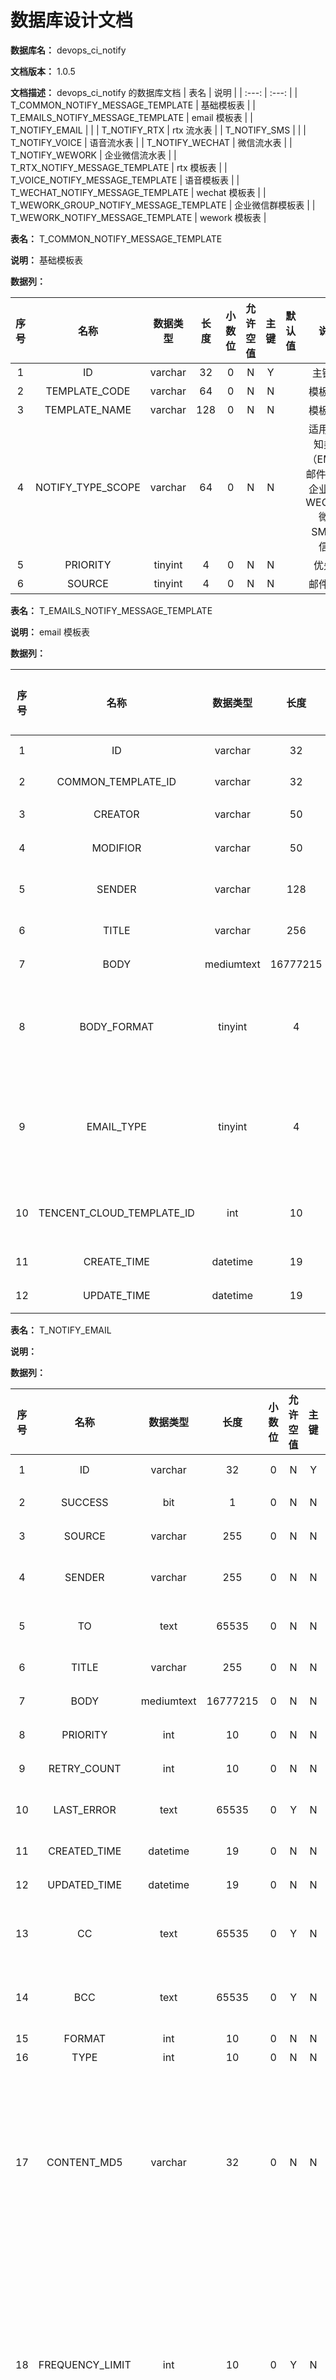 # 数据库设计文档

**数据库名：** devops_ci_notify

**文档版本：** 1.0.5

**文档描述：** devops_ci_notify 的数据库文档
| 表名                  | 说明       |
| :---: | :---: |
| T_COMMON_NOTIFY_MESSAGE_TEMPLATE | 基础模板表 |
| T_EMAILS_NOTIFY_MESSAGE_TEMPLATE | email 模板表 |
| T_NOTIFY_EMAIL |  |
| T_NOTIFY_RTX | rtx 流水表 |
| T_NOTIFY_SMS |  |
| T_NOTIFY_VOICE | 语音流水表 |
| T_NOTIFY_WECHAT | 微信流水表 |
| T_NOTIFY_WEWORK | 企业微信流水表 |
| T_RTX_NOTIFY_MESSAGE_TEMPLATE | rtx 模板表 |
| T_VOICE_NOTIFY_MESSAGE_TEMPLATE | 语音模板表 |
| T_WECHAT_NOTIFY_MESSAGE_TEMPLATE | wechat 模板表 |
| T_WEWORK_GROUP_NOTIFY_MESSAGE_TEMPLATE | 企业微信群模板表 |
| T_WEWORK_NOTIFY_MESSAGE_TEMPLATE | wework 模板表 |

**表名：** <a>T_COMMON_NOTIFY_MESSAGE_TEMPLATE</a>

**说明：** 基础模板表

**数据列：**

| 序号 | 名称 | 数据类型 |  长度  | 小数位 | 允许空值 | 主键 | 默认值 | 说明 |
| :---: | :---: | :---: | :---: | :---: | :---: | :---: | :---: | :---: |
|  1   | ID |   varchar   | 32 |   0    |    N     |  Y   |       | 主键 ID  |
|  2   | TEMPLATE_CODE |   varchar   | 64 |   0    |    N     |  N   |       | 模板代码  |
|  3   | TEMPLATE_NAME |   varchar   | 128 |   0    |    N     |  N   |       | 模板名称  |
|  4   | NOTIFY_TYPE_SCOPE |   varchar   | 64 |   0    |    N     |  N   |       | 适用的通知类型（EMAIL:邮件 RTX:企业微信 WECHAT:微信 SMS:短信）  |
|  5   | PRIORITY |   tinyint   | 4 |   0    |    N     |  N   |       | 优先级  |
|  6   | SOURCE |   tinyint   | 4 |   0    |    N     |  N   |       | 邮件来源  |

**表名：** <a>T_EMAILS_NOTIFY_MESSAGE_TEMPLATE</a>

**说明：** email 模板表

**数据列：**

| 序号 | 名称 | 数据类型 |  长度  | 小数位 | 允许空值 | 主键 | 默认值 | 说明 |
| :---: | :---: | :---: | :---: | :---: | :---: | :---: | :---: | :---: |
|  1   | ID |   varchar   | 32 |   0    |    N     |  Y   |       | 主键 ID  |
|  2   | COMMON_TEMPLATE_ID |   varchar   | 32 |   0    |    N     |  N   |       | 模板 ID  |
|  3   | CREATOR |   varchar   | 50 |   0    |    N     |  N   |       | 创建者  |
|  4   | MODIFIOR |   varchar   | 50 |   0    |    N     |  N   |       | 修改者  |
|  5   | SENDER |   varchar   | 128 |   0    |    N     |  N   |   DevOps    | 邮件发送者  |
|  6   | TITLE |   varchar   | 256 |   0    |    Y     |  N   |       | 邮件标题  |
|  7   | BODY |   mediumtext   | 16777215 |   0    |    N     |  N   |       | 邮件内容  |
|  8   | BODY_FORMAT |   tinyint   | 4 |   0    |    N     |  N   |       | 邮件格式（0:文本 1:html网页）  |
|  9   | EMAIL_TYPE |   tinyint   | 4 |   0    |    N     |  N   |       | 邮件类型（0:外部邮件 1:内部邮件）  |
|  10   | TENCENT_CLOUD_TEMPLATE_ID |   int   | 10 |   0    |    Y     |  N   |       | 腾讯云邮件模板 id  |
|  11   | CREATE_TIME |   datetime   | 19 |   0    |    N     |  N   |   CURRENT_TIMESTAMP    | 创建时间  |
|  12   | UPDATE_TIME |   datetime   | 19 |   0    |    N     |  N   |   CURRENT_TIMESTAMP    | 更新时间  |

**表名：** <a>T_NOTIFY_EMAIL</a>

**说明：** 

**数据列：**

| 序号 | 名称 | 数据类型 |  长度  | 小数位 | 允许空值 | 主键 | 默认值 | 说明 |
| :---: | :---: | :---: | :---: | :---: | :---: | :---: | :---: | :---: |
|  1   | ID |   varchar   | 32 |   0    |    N     |  Y   |       | 主键 ID  |
|  2   | SUCCESS |   bit   | 1 |   0    |    N     |  N   |       | 是否成功  |
|  3   | SOURCE |   varchar   | 255 |   0    |    N     |  N   |       | 邮件来源  |
|  4   | SENDER |   varchar   | 255 |   0    |    N     |  N   |       | 邮件发送者  |
|  5   | TO |   text   | 65535 |   0    |    N     |  N   |       | 邮件接收者  |
|  6   | TITLE |   varchar   | 255 |   0    |    N     |  N   |       | 邮件标题  |
|  7   | BODY |   mediumtext   | 16777215 |   0    |    N     |  N   |       | 邮件内容  |
|  8   | PRIORITY |   int   | 10 |   0    |    N     |  N   |       | 优先级  |
|  9   | RETRY_COUNT |   int   | 10 |   0    |    N     |  N   |       | 重试次数  |
|  10   | LAST_ERROR |   text   | 65535 |   0    |    Y     |  N   |       | 最后错误内容  |
|  11   | CREATED_TIME |   datetime   | 19 |   0    |    N     |  N   |       | 创建时间  |
|  12   | UPDATED_TIME |   datetime   | 19 |   0    |    N     |  N   |       | 更新时间  |
|  13   | CC |   text   | 65535 |   0    |    Y     |  N   |       | 邮件抄送接收者  |
|  14   | BCC |   text   | 65535 |   0    |    Y     |  N   |       | 邮件密送接收者  |
|  15   | FORMAT |   int   | 10 |   0    |    N     |  N   |       | 格式  |
|  16   | TYPE |   int   | 10 |   0    |    N     |  N   |       | 类型  |
|  17   | CONTENT_MD5 |   varchar   | 32 |   0    |    N     |  N   |       | 内容 md5 值，由 title 和 body 计算得，频率限制时使用  |
|  18   | FREQUENCY_LIMIT |   int   | 10 |   0    |    Y     |  N   |       | 频率限制时长，单位分钟，即 n 分钟内不重发成功的消息  |
|  19   | TOF_SYS_ID |   varchar   | 20 |   0    |    Y     |  N   |       | tof 系统 id  |
|  20   | FROM_SYS_ID |   varchar   | 20 |   0    |    Y     |  N   |       | 发送消息的系统 id  |
|  21   | DelaySeconds |   int   | 10 |   0    |    Y     |  N   |       | 延迟发送的时间，秒  |

**表名：** <a>T_NOTIFY_RTX</a>

**说明：** rtx 流水表

**数据列：**

| 序号 | 名称 | 数据类型 |  长度  | 小数位 | 允许空值 | 主键 | 默认值 | 说明 |
| :---: | :---: | :---: | :---: | :---: | :---: | :---: | :---: | :---: |
|  1   | ID |   varchar   | 32 |   0    |    N     |  Y   |       | 主键 ID  |
|  2   | BATCH_ID |   varchar   | 32 |   0    |    N     |  N   |       | RTX 通知批次 ID  |
|  3   | SUCCESS |   bit   | 1 |   0    |    N     |  N   |       | 是否成功  |
|  4   | SOURCE |   varchar   | 255 |   0    |    N     |  N   |       | 邮件来源  |
|  5   | SENDER |   varchar   | 255 |   0    |    N     |  N   |       | 邮件发送者  |
|  6   | RECEIVERS |   text   | 65535 |   0    |    N     |  N   |       | 通知接收者  |
|  7   | TITLE |   varchar   | 255 |   0    |    N     |  N   |       | 邮件标题  |
|  8   | BODY |   text   | 65535 |   0    |    N     |  N   |       | 邮件内容  |
|  9   | PRIORITY |   int   | 10 |   0    |    N     |  N   |       | 优先级  |
|  10   | RETRY_COUNT |   int   | 10 |   0    |    N     |  N   |       | 重试次数  |
|  11   | LAST_ERROR |   text   | 65535 |   0    |    Y     |  N   |       | 最后错误内容  |
|  12   | CREATED_TIME |   datetime   | 19 |   0    |    N     |  N   |       | 创建时间  |
|  13   | UPDATED_TIME |   datetime   | 19 |   0    |    N     |  N   |       | 更新时间  |
|  14   | CONTENT_MD5 |   varchar   | 32 |   0    |    N     |  N   |       | 内容 md5 值，由 title 和 body 计算得，频率限制时使用  |
|  15   | FREQUENCY_LIMIT |   int   | 10 |   0    |    Y     |  N   |       | 频率限制时长，单位分钟，即 n 分钟内不重发成功的消息  |
|  16   | TOF_SYS_id |   varchar   | 20 |   0    |    Y     |  N   |       | tof 系统 id  |
|  17   | FROM_SYS_ID |   varchar   | 20 |   0    |    Y     |  N   |       | 发送消息的系统 id  |
|  18   | DelaySeconds |   int   | 10 |   0    |    Y     |  N   |       | 延迟发送的时间，秒  |

**表名：** <a>T_NOTIFY_SMS</a>

**说明：** 

**数据列：**

| 序号 | 名称 | 数据类型 |  长度  | 小数位 | 允许空值 | 主键 | 默认值 | 说明 |
| :---: | :---: | :---: | :---: | :---: | :---: | :---: | :---: | :---: |
|  1   | ID |   varchar   | 32 |   0    |    N     |  Y   |       | 主键 ID  |
|  2   | SUCCESS |   bit   | 1 |   0    |    N     |  N   |       | 是否成功  |
|  3   | SOURCE |   varchar   | 255 |   0    |    N     |  N   |       | 邮件来源  |
|  4   | SENDER |   varchar   | 255 |   0    |    N     |  N   |       | 邮件发送者  |
|  5   | RECEIVERS |   text   | 65535 |   0    |    N     |  N   |       | 通知接收者  |
|  6   | BODY |   text   | 65535 |   0    |    N     |  N   |       | 邮件内容  |
|  7   | PRIORITY |   int   | 10 |   0    |    N     |  N   |       | 优先级  |
|  8   | RETRY_COUNT |   int   | 10 |   0    |    N     |  N   |       | 重试次数  |
|  9   | LAST_ERROR |   text   | 65535 |   0    |    Y     |  N   |       | 最后错误内容  |
|  10   | CREATED_TIME |   datetime   | 19 |   0    |    N     |  N   |       | 创建时间  |
|  11   | UPDATED_TIME |   datetime   | 19 |   0    |    N     |  N   |       | 更新时间  |
|  12   | BATCH_ID |   varchar   | 32 |   0    |    N     |  N   |       | 通知批次 ID  |
|  13   | T_NOTIFY_SMScol |   varchar   | 45 |   0    |    Y     |  N   |       |   |
|  14   | CONTENT_MD5 |   varchar   | 32 |   0    |    N     |  N   |       | 内容 md5 值，由 title 和 body 计算得，频率限制时使用  |
|  15   | FREQUENCY_LIMIT |   int   | 10 |   0    |    Y     |  N   |       | 频率限制时长，单位分钟，即 n 分钟内不重发成功的消息  |
|  16   | TOF_SYS_ID |   varchar   | 20 |   0    |    Y     |  N   |       | tof 系统 id  |
|  17   | FROM_SYS_ID |   varchar   | 20 |   0    |    Y     |  N   |       | 发送消息的系统 id  |
|  18   | DelaySeconds |   int   | 10 |   0    |    Y     |  N   |       | 延迟发送的时间，秒  |

**表名：** <a>T_NOTIFY_VOICE</a>

**说明：** 语音流水表

**数据列：**

| 序号 | 名称 | 数据类型 |  长度  | 小数位 | 允许空值 | 主键 | 默认值 | 说明 |
| :---: | :---: | :---: | :---: | :---: | :---: | :---: | :---: | :---: |
|  1   | ID |   varchar   | 32 |   0    |    N     |  Y   |       | 主键 ID  |
|  2   | SUCCESS |   bit   | 1 |   0    |    N     |  N   |       | 是否成功  |
|  3   | RECEIVERS |   text   | 65535 |   0    |    N     |  N   |       | 语音接收者  |
|  4   | TASK_NAME |   varchar   | 255 |   0    |    N     |  N   |       | 任务名称  |
|  5   | CONTENT |   text   | 65535 |   0    |    N     |  N   |       | 呼叫内容  |
|  6   | TRANSFER_RECEIVER |   varchar   | 50 |   0    |    N     |  N   |       | 转接责任人  |
|  7   | RETRY_COUNT |   int   | 10 |   0    |    N     |  N   |       | 重试次数  |
|  8   | LAST_ERROR |   text   | 65535 |   0    |    Y     |  N   |       | 最后错误内容  |
|  9   | CREATED_TIME |   datetime   | 19 |   0    |    N     |  N   |       | 创建时间  |
|  10   | UPDATED_TIME |   datetime   | 19 |   0    |    N     |  N   |       | 更新时间  |
|  11   | TOF_SYS_id |   varchar   | 20 |   0    |    Y     |  N   |       | tof 系统 id  |
|  12   | FROM_SYS_ID |   varchar   | 20 |   0    |    Y     |  N   |       | 发送消息的系统 id  |

**表名：** <a>T_NOTIFY_WECHAT</a>

**说明：** 微信流水表

**数据列：**

| 序号 | 名称 | 数据类型 |  长度  | 小数位 | 允许空值 | 主键 | 默认值 | 说明 |
| :---: | :---: | :---: | :---: | :---: | :---: | :---: | :---: | :---: |
|  1   | ID |   varchar   | 32 |   0    |    N     |  Y   |       | 主键 ID  |
|  2   | SUCCESS |   bit   | 1 |   0    |    N     |  N   |       | 是否成功  |
|  3   | SOURCE |   varchar   | 255 |   0    |    N     |  N   |       | 邮件来源  |
|  4   | SENDER |   varchar   | 255 |   0    |    N     |  N   |       | 邮件发送者  |
|  5   | RECEIVERS |   text   | 65535 |   0    |    N     |  N   |       | 通知接收者  |
|  6   | BODY |   text   | 65535 |   0    |    N     |  N   |       | 邮件内容  |
|  7   | PRIORITY |   int   | 10 |   0    |    N     |  N   |       | 优先级  |
|  8   | RETRY_COUNT |   int   | 10 |   0    |    N     |  N   |       | 重试次数  |
|  9   | LAST_ERROR |   text   | 65535 |   0    |    Y     |  N   |       | 最后错误内容  |
|  10   | CREATED_TIME |   datetime   | 19 |   0    |    N     |  N   |       | 创建时间  |
|  11   | UPDATED_TIME |   datetime   | 19 |   0    |    N     |  N   |       | 更新时间  |
|  12   | CONTENT_MD5 |   varchar   | 32 |   0    |    N     |  N   |       | 内容 md5 值，由 title 和 body 计算得，频率限制时使用  |
|  13   | FREQUENCY_LIMIT |   int   | 10 |   0    |    Y     |  N   |       | 频率限制时长，单位分钟，即 n 分钟内不重发成功的消息  |
|  14   | TOF_SYS_ID |   varchar   | 20 |   0    |    Y     |  N   |       | tof 系统 id  |
|  15   | FROM_SYS_ID |   varchar   | 20 |   0    |    Y     |  N   |       | 发送消息的系统 id  |
|  16   | DelaySeconds |   int   | 10 |   0    |    Y     |  N   |       | 延迟发送的时间，秒  |

**表名：** <a>T_NOTIFY_WEWORK</a>

**说明：** 企业微信流水表

**数据列：**

| 序号 | 名称 | 数据类型 |  长度  | 小数位 | 允许空值 | 主键 | 默认值 | 说明 |
| :---: | :---: | :---: | :---: | :---: | :---: | :---: | :---: | :---: |
|  1   | ID |   bigint   | 20 |   0    |    N     |  Y   |       | 主键 ID  |
|  2   | SUCCESS |   bit   | 1 |   0    |    N     |  N   |       | 是否成功  |
|  3   | RECEIVERS |   text   | 65535 |   0    |    N     |  N   |       | 通知接收者  |
|  4   | BODY |   text   | 65535 |   0    |    N     |  N   |       | 邮件内容  |
|  5   | LAST_ERROR |   text   | 65535 |   0    |    Y     |  N   |       | 最后错误内容  |
|  6   | CREATED_TIME |   datetime   | 26 |   0    |    Y     |  N   |   CURRENT_TIMESTAMP(6)    | 创建时间  |
|  7   | UPDATED_TIME |   datetime   | 26 |   0    |    Y     |  N   |   CURRENT_TIMESTAMP(6)    | 更新时间  |

**表名：** <a>T_RTX_NOTIFY_MESSAGE_TEMPLATE</a>

**说明：** rtx 模板表

**数据列：**

| 序号 | 名称 | 数据类型 |  长度  | 小数位 | 允许空值 | 主键 | 默认值 | 说明 |
| :---: | :---: | :---: | :---: | :---: | :---: | :---: | :---: | :---: |
|  1   | ID |   varchar   | 32 |   0    |    N     |  Y   |       | 主键 ID  |
|  2   | COMMON_TEMPLATE_ID |   varchar   | 32 |   0    |    N     |  N   |       | 模板 ID  |
|  3   | CREATOR |   varchar   | 50 |   0    |    N     |  N   |       | 创建者  |
|  4   | MODIFIOR |   varchar   | 50 |   0    |    N     |  N   |       | 修改者  |
|  5   | SENDER |   varchar   | 128 |   0    |    N     |  N   |   DevOps    | 邮件发送者  |
|  6   | TITLE |   varchar   | 256 |   0    |    Y     |  N   |       | 邮件标题  |
|  7   | BODY |   mediumtext   | 16777215 |   0    |    N     |  N   |       | 邮件内容  |
|  8   | BODY_MD |   mediumtext   | 16777215 |   0    |    Y     |  N   |       | markdown 格式内容  |
|  9   | CREATE_TIME |   datetime   | 19 |   0    |    N     |  N   |   CURRENT_TIMESTAMP    | 创建时间  |
|  10   | UPDATE_TIME |   datetime   | 19 |   0    |    N     |  N   |   CURRENT_TIMESTAMP    | 更新时间  |

**表名：** <a>T_VOICE_NOTIFY_MESSAGE_TEMPLATE</a>

**说明：** 语音模板表

**数据列：**

| 序号 | 名称 | 数据类型 |  长度  | 小数位 | 允许空值 | 主键 | 默认值 | 说明 |
| :---: | :---: | :---: | :---: | :---: | :---: | :---: | :---: | :---: |
|  1   | ID |   varchar   | 32 |   0    |    N     |  Y   |       | 主键 ID  |
|  2   | COMMON_TEMPLATE_ID |   varchar   | 32 |   0    |    N     |  N   |       | 模板 ID  |
|  3   | CREATOR |   varchar   | 50 |   0    |    N     |  N   |       | 创建者  |
|  4   | MODIFIOR |   varchar   | 50 |   0    |    N     |  N   |       | 修改者  |
|  5   | TASK_NAME |   varchar   | 256 |   0    |    Y     |  N   |       | 任务名称  |
|  6   | CONTENT |   text   | 65535 |   0    |    N     |  N   |       | 语音内容  |
|  7   | CREATE_TIME |   datetime   | 19 |   0    |    N     |  N   |   CURRENT_TIMESTAMP    | 创建时间  |
|  8   | UPDATE_TIME |   datetime   | 19 |   0    |    N     |  N   |   CURRENT_TIMESTAMP    | 更新时间  |

**表名：** <a>T_WECHAT_NOTIFY_MESSAGE_TEMPLATE</a>

**说明：** wechat 模板表

**数据列：**

| 序号 | 名称 | 数据类型 |  长度  | 小数位 | 允许空值 | 主键 | 默认值 | 说明 |
| :---: | :---: | :---: | :---: | :---: | :---: | :---: | :---: | :---: |
|  1   | ID |   varchar   | 32 |   0    |    N     |  Y   |       | 主键 ID  |
|  2   | COMMON_TEMPLATE_ID |   varchar   | 32 |   0    |    N     |  N   |       | 模板 ID  |
|  3   | CREATOR |   varchar   | 50 |   0    |    N     |  N   |       | 创建者  |
|  4   | MODIFIOR |   varchar   | 50 |   0    |    N     |  N   |       | 修改者  |
|  5   | SENDER |   varchar   | 128 |   0    |    N     |  N   |   DevOps    | 邮件发送者  |
|  6   | TITLE |   varchar   | 256 |   0    |    Y     |  N   |       | 邮件标题  |
|  7   | BODY |   mediumtext   | 16777215 |   0    |    N     |  N   |       | 邮件内容  |
|  8   | CREATE_TIME |   datetime   | 19 |   0    |    N     |  N   |   CURRENT_TIMESTAMP    | 创建时间  |
|  9   | UPDATE_TIME |   datetime   | 19 |   0    |    N     |  N   |   CURRENT_TIMESTAMP    | 更新时间  |

**表名：** <a>T_WEWORK_GROUP_NOTIFY_MESSAGE_TEMPLATE</a>

**说明：** 企业微信群模板表

**数据列：**

| 序号 | 名称 | 数据类型 |  长度  | 小数位 | 允许空值 | 主键 | 默认值 | 说明 |
| :---: | :---: | :---: | :---: | :---: | :---: | :---: | :---: | :---: |
|  1   | ID |   varchar   | 32 |   0    |    N     |  Y   |       | 主键 ID  |
|  2   | COMMON_TEMPLATE_ID |   varchar   | 32 |   0    |    N     |  N   |       | 模板 ID  |
|  3   | CREATOR |   varchar   | 50 |   0    |    N     |  N   |       | 创建者  |
|  4   | MODIFIOR |   varchar   | 50 |   0    |    N     |  N   |       | 修改者  |
|  5   | TITLE |   varchar   | 256 |   0    |    Y     |  N   |       | 邮件标题  |
|  6   | BODY |   mediumtext   | 16777215 |   0    |    N     |  N   |       | 内容  |
|  7   | CREATE_TIME |   datetime   | 19 |   0    |    N     |  N   |   CURRENT_TIMESTAMP    | 创建时间  |
|  8   | UPDATE_TIME |   datetime   | 19 |   0    |    N     |  N   |   CURRENT_TIMESTAMP    | 更新时间  |

**表名：** <a>T_WEWORK_NOTIFY_MESSAGE_TEMPLATE</a>

**说明：** wework 模板表

**数据列：**

| 序号 | 名称 | 数据类型 |  长度  | 小数位 | 允许空值 | 主键 | 默认值 | 说明 |
| :---: | :---: | :---: | :---: | :---: | :---: | :---: | :---: | :---: |
|  1   | ID |   varchar   | 32 |   0    |    N     |  Y   |       | 主键 ID  |
|  2   | COMMON_TEMPLATE_ID |   varchar   | 32 |   0    |    N     |  N   |       | 模板 ID  |
|  3   | CREATOR |   varchar   | 50 |   0    |    N     |  N   |       | 创建者  |
|  4   | MODIFIOR |   varchar   | 50 |   0    |    N     |  N   |       | 修改者  |
|  5   | SENDER |   varchar   | 128 |   0    |    N     |  N   |   DevOps    | 邮件发送者  |
|  6   | TITLE |   varchar   | 256 |   0    |    Y     |  N   |       | 邮件标题  |
|  7   | BODY |   mediumtext   | 16777215 |   0    |    N     |  N   |       | 邮件内容  |
|  8   | CREATE_TIME |   datetime   | 26 |   0    |    N     |  N   |   CURRENT_TIMESTAMP(6)    | 创建时间  |
|  9   | UPDATE_TIME |   datetime   | 26 |   0    |    Y     |  N   |       | 更新时间  |

